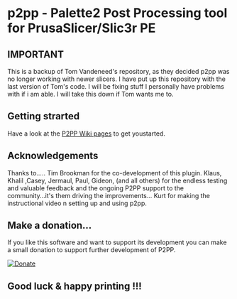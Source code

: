 # p2pp - **Palette2 Post Processing tool for PrusaSlicer/Slic3r PE**

## IMPORTANT
This is a backup of Tom Vandeneed's repository, as they decided p2pp was no longer working with newer slicers. 
I have put up this repository with the last version of Tom's code. 
I will be fixing stuff I personally have problems with if i am able.
I will take this down if Tom wants me to.

## Getting strarted

Have a look at the [P2PP Wiki pages](https://github.com/ThomasNyk/p2ppUnofficial) to get youstarted.


## Acknowledgements

Thanks to.....
Tim Brookman for the co-development of this plugin.
Klaus, Khalil ,Casey, Jermaul, Paul, Gideon,   (and all others) for the endless testing and valuable feedback and the ongoing P2PP support to the community...it's them driving the improvements...
Kurt for making the instructional video n setting up and using p2pp.

## Make a donation...

If you like this software and want to support its development you can make a small donation to support further development of P2PP.

[![Donate](https://img.shields.io/badge/Donate-PayPal-green.svg)](https://www.paypal.com/cgi-bin/webscr?cmd=_donations&business=t.vandeneede@pandora.be&lc=EU&item_name=Donation+to+P2PP+Developer&no_note=0&cn=&currency_code=EUR&bn=PP-DonationsBF:btn_donateCC_LG.gif:NonHosted)



## **Good luck & happy printing !!!**





